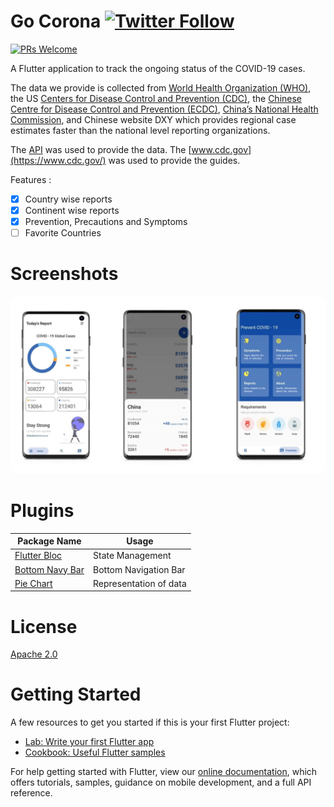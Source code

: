 # Go Corona  [![Twitter Follow](https://img.shields.io/twitter/follow/r0hnx?label=Follow&style=social)](https://twitter.com/r0hnx)
[![PRs Welcome](https://img.shields.io/badge/PRs-welcome-brightgreen.svg?style=flat)](http://makeapullrequest.com)

A Flutter application to track the ongoing status of the COVID-19 cases. 

The data we provide is collected from [World Health Organization (WHO)](https://www.who.int/), the US [Centers for Disease Control and Prevention (CDC)](https://www.cdc.gov/), the [Chinese Centre for Disease Control and Prevention (ECDC)](http://www.chinacdc.cn/en/), [China’s National Health Commission](http://en.nhc.gov.cn/), and Chinese website DXY which provides regional case estimates faster than the national level reporting organizations.

The [API]( https://coronavirus-19-api.herokuapp.com/ ) was used to provide the data. The [www.cdc.gov](https://www.cdc.gov/) was used to provide the guides.

Features :

- [x] Country wise reports
- [x] Continent wise reports
- [x] Prevention, Precautions and Symptoms
- [ ] Favorite Countries

# Screenshots

<img src="screenshots/1.jpg" style="border-radius: 15px">

# Plugins

| Package Name                                                | Usage                  |
| ----------------------------------------------------------- | ---------------------- |
| [Flutter Bloc](https://pub.dev/packages/flutter_bloc)       | State Management       |
| [Bottom Navy Bar](https://pub.dev/packages/bottom_navy_bar) | Bottom Navigation Bar  |
| [Pie Chart](https://pub.dev/packages/pie_chart)             | Representation of data |

# License

[Apache 2.0](https://github.com/r0hnx/GoCorona/blob/master/LICENSE)

# Getting Started

A few resources to get you started if this is your first Flutter project:

- [Lab: Write your first Flutter app](https://flutter.dev/docs/get-started/codelab)
- [Cookbook: Useful Flutter samples](https://flutter.dev/docs/cookbook)

For help getting started with Flutter, view our
[online documentation](https://flutter.dev/docs), which offers tutorials,
samples, guidance on mobile development, and a full API reference.
